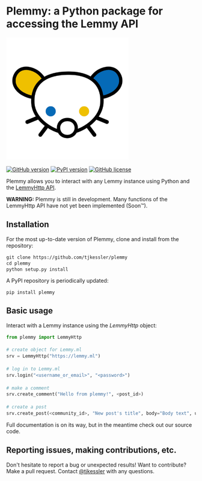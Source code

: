 # Plemmy: a Python package for accessing the Lemmy API

<img src="img/plemmy.png" alt="drawing" width="325"/>

[![GitHub version](https://badge.fury.io/gh/tjkessler%2Fplemmy.svg)](https://badge.fury.io/gh/tjkessler%2Fplemmy)
[![PyPI version](https://badge.fury.io/py/plemmy.svg)](https://badge.fury.io/py/plemmy)
[![GitHub license](https://img.shields.io/badge/license-Apache-blue.svg)](https://raw.githubusercontent.com/tjkessler/plemmy/master/LICENSE.txt)

Plemmy allows you to interact with any Lemmy instance using Python and the [LemmyHttp API](https://join-lemmy.org/api/classes/LemmyHttp.html).

**WARNING:** Plemmy is still in development. Many functions of the LemmyHttp API have not yet been implemented (Soon™).

## Installation ##

For the most up-to-date version of Plemmy, clone and install from the repository:

```
git clone https://github.com/tjkessler/plemmy
cd plemmy
python setup.py install
```

A PyPI repository is periodically updated:

```
pip install plemmy
```

## Basic usage ##

Interact with a Lemmy instance using the _LemmyHttp_ object:

```python
from plemmy import LemmyHttp

# create object for Lemmy.ml
srv = LemmyHttp("https://lemmy.ml")

# log in to Lemmy.ml
srv.login("<username_or_email>", "<password>")

# make a comment
srv.create_comment("Hello from plemmy!", <post_id>)

# create a post
srv.create_post(<community_id>, "New post's title", body="Body text", url="https://a.link.to.share")
```

Full documentation is on its way, but in the meantime check out our source code.

## Reporting issues, making contributions, etc. ##

Don't hesitate to report a bug or unexpected results! Want to contribute? Make a pull request. Contact [@tjkessler](https://github.com/tjkessler) with any questions.
